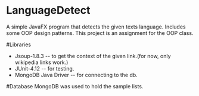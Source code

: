 # LanguageDetect
A simple JavaFX program that detects the given texts language. Includes some OOP design patterns.
This project is an assignment for the OOP class.

#Libraries
- Jsoup-1.8.3 -- to get the context of the given link.(for now, only wikipedia links work.)
- JUnit-4.12 -- for testing.
- MongoDB Java Driver -- for connecting to the db.

#Database
MongoDB was used to hold the sample lists.
